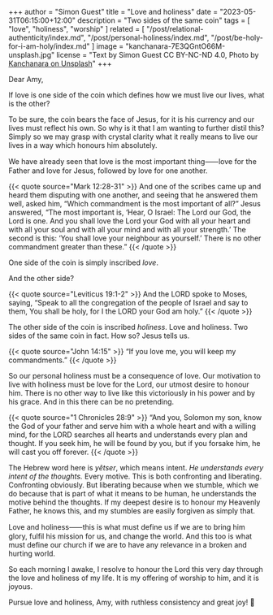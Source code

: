 +++
author = "Simon Guest"
title = "Love and holiness"
date = "2023-05-31T06:15:00+12:00"
description = "Two sides of the same coin"
tags = [ "love", "holiness", "worship" ]
related = [ "/post/relational-authenticity/index.md", "/post/personal-holiness/index.md", "/post/be-holy-for-i-am-holy/index.md" ]
image = "kanchanara-7E3QGntO66M-unsplash.jpg"
license = "Text by Simon Guest CC BY-NC-ND 4.0, Photo by [Kanchanara on Unsplash](https://unsplash.com/photos/7E3QGntO66M)"
+++

Dear Amy,

If love is one side of the coin which defines how we must live our lives, what is the other?

To be sure, the coin bears the face of Jesus, for it is his currency and our lives must reflect his own. So why is it that I am wanting to further distil this? Simply so we may grasp with crystal clarity what it really means to live our lives in a way which honours him absolutely.

We have already seen that love is the most important thing⸺love for the Father and love for Jesus, followed by love for one another.

{{< quote source="Mark 12:28-31" >}}
And one of the scribes came up and heard them disputing with one another, and seeing that he answered them well, asked him, “Which commandment is the most important of all?” Jesus answered, “The most important is, ‘Hear, O Israel: The Lord our God, the Lord is one. And you shall love the Lord your God with all your heart and with all your soul and with all your mind and with all your strength.’ The second is this: ‘You shall love your neighbour as yourself.’ There is no other commandment greater than these.”
{{< /quote >}}

One side of the coin is simply inscribed _love_.

And the other side?

{{< quote source="Leviticus 19:1-2" >}}
And the LORD spoke to Moses, saying, “Speak to all the congregation of the people of Israel and say to them, You shall be holy, for I the LORD your God am holy.”
{{< /quote >}}

The other side of the coin is inscribed _holiness_. Love and holiness. Two sides of the same coin in fact. How so? Jesus tells us.

{{< quote source="John 14:15" >}}
“If you love me, you will keep my commandments.”
{{< /quote >}}

So our personal holiness must be a consequence of love. Our motivation to live with holiness must be love for the Lord, our utmost desire to honour him. There is no other way to live like this victoriously in his power and by his grace. And in this there can be no pretending.

{{< quote source="1 Chronicles 28:9" >}}
“And you, Solomon my son, know the God of your father and serve him with a whole heart and with a willing mind, for the LORD searches all hearts and understands every plan and thought. If you seek him, he will be found by you, but if you forsake him, he will cast you off forever.
{{< /quote >}}

The Hebrew word here is _yêtser_, which means intent. _He understands every intent of the thoughts._ Every motive. This is both confronting and liberating. Confronting obviously. But liberating because when we stumble, which we do because that is part of what it means to be human, he understands the motive behind the thoughts. If my deepest desire is to honour my Heavenly Father, he knows this, and my stumbles are easily forgiven as simply that.

Love and holiness⸺this is what must define us if we are to bring him glory, fulfil his mission for us, and change the world. And this too is what must define our church if we are to have any relevance in a broken and hurting world.

So each morning I awake, I resolve to honour the Lord this very day through the love and holiness of my life. It is my offering of worship to him, and it is joyous.

Pursue love and holiness, Amy, with ruthless consistency and great joy! 🙏
